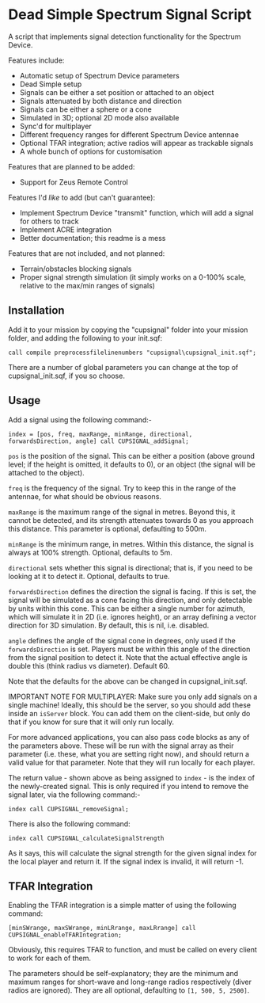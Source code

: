 # Dead Simple Spectrum Signal Script

A script that implements signal detection functionality for the Spectrum Device. 

Features include:
- Automatic setup of Spectrum Device parameters
- Dead Simple setup
- Signals can be either a set position or attached to an object
- Signals attenuated by both distance and direction
- Signals can be either a sphere or a cone
- Simulated in 3D; optional 2D mode also available
- Sync'd for multiplayer
- Different frequency ranges for different Spectrum Device antennae
- Optional TFAR integration; active radios will appear as trackable signals
- A whole bunch of options for customisation

Features that are planned to be added:
- Support for Zeus Remote Control

Features I'd *like* to add (but can't guarantee):
- Implement Spectrum Device "transmit" function, which will add a signal for others to track
- Implement ACRE integration
- Better documentation; this readme is a mess

Features that are not included, and not planned:
- Terrain/obstacles blocking signals
- Proper signal strength simulation (it simply works on a 0-100% scale, relative to the max/min ranges of signals)

## Installation

Add it to your mission by copying the "cupsignal" folder into your mission folder, and adding the following to your init.sqf:

`call compile preprocessfilelinenumbers "cupsignal\cupsignal_init.sqf";`

There are a number of global parameters you can change at the top of cupsignal_init.sqf, if you so choose. 

## Usage

Add a signal using the following command:-

`index = [pos, freq, maxRange, minRange, directional, forwardsDirection, angle] call CUPSIGNAL_addSignal;`

`pos` is the position of the signal. This can be either a position (above ground level; if the height is omitted, it defaults to 0), or an object (the signal will be attached to the object). 

`freq` is the frequency of the signal. Try to keep this in the range of the antennae, for what should be obvious reasons. 

`maxRange` is the maximum range of the signal in metres. Beyond this, it cannot be detected, and its strength attenuates towards 0 as you approach this distance. This parameter is optional, defaulting to 500m. 

`minRange` is the minimum range, in metres. Within this distance, the signal is always at 100% strength. Optional, defaults to 5m. 

`directional` sets whether this signal is directional; that is, if you need to be looking at it to detect it. Optional, defaults to true. 

`forwardsDirection` defines the direction the signal is facing. If this is set, the signal will be simulated as a cone facing this direction, and only detectable by units within this cone. This can be either a single number for azimuth, which will simulate it in 2D (i.e. ignores height), or an array defining a vector direction for 3D simulation. By default, this is nil, i.e. disabled. 

`angle` defines the angle of the signal cone in degrees, only used if the `forwardsDirection` is set. Players must be within this angle of the direction from the signal position to detect it. Note that the actual effective angle is double this (think radius vs diameter). Default 60.

Note that the defaults for the above can be changed in cupsignal_init.sqf. 

IMPORTANT NOTE FOR MULTIPLAYER: Make sure you only add signals on a single machine! Ideally, this should be the server, so you should add these inside an `isServer` block. You can add them on the client-side, but only do that if you know for sure that it will only run locally. 

For more advanced applications, you can also pass code blocks as any of the parameters above. These will be run with the signal array as their parameter (i.e. these, what you are setting right now), and should return a valid value for that parameter. Note that they will run locally for each player. 

The return value - shown above as being assigned to `index` - is the index of the newly-created signal. This is only required if you intend to remove the signal later, via the following command:-

`index call CUPSIGNAL_removeSignal;`

There is also the following command:

`index call CUPSIGNAL_calculateSignalStrength`

As it says, this will calculate the signal strength for the given signal index for the local player and return it. If the signal index is invalid, it will return -1. 

## TFAR Integration

Enabling the TFAR integration is a simple matter of using the following command:

`[minSWrange, maxSWrange, minLRrange, maxLRrange] call CUPSIGNAL_enableTFARIntegration;`

Obviously, this requires TFAR to function, and must be called on every client to work for each of them. 

The parameters should be self-explanatory; they are the minimum and maximum ranges for short-wave and long-range radios respectively (diver radios are ignored). They are all optional, defaulting to `[1, 500, 5, 2500]`.